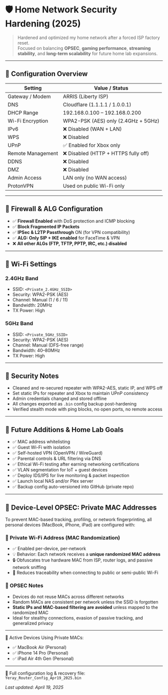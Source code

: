 # 🛡️ Home Network Security Hardening (2025)

> Hardened and optimized my home network after a forced ISP factory reset.  
> Focused on balancing **OPSEC**, **gaming performance**, **streaming stability**, and **long-term scalability** for future home lab expansions.

---

## 🔐 Configuration Overview

| Setting                     | Value / Status                          |
|-----------------------------|------------------------------------------|
| Gateway / Modem             | ARRIS (Liberty ISP)                     |
| DNS                         | Cloudflare (1.1.1.1 / 1.0.0.1)          |
| DHCP Range                  | 192.168.0.100 – 192.168.0.200           |
| Wi-Fi Encryption            | WPA2-PSK (AES) only (2.4GHz + 5GHz)     |
| IPv6                        | ❌ Disabled (WAN + LAN)                 |
| WPS                         | ❌ Disabled                             |
| UPnP                        | ✅ Enabled for Xbox only                |
| Remote Management           | ❌ Disabled (HTTP + HTTPS fully off)    |
| DDNS                        | ❌ Disabled                             |
| DMZ                         | ❌ Disabled                             |
| Admin Access                | LAN only (no WAN access)               |
| ProtonVPN                   | Used on public Wi-Fi only              |

---

## 🧱 Firewall & ALG Configuration

- ✅ **Firewall Enabled** with DoS protection and ICMP blocking  
- ✅ **Block Fragmented IP Packets**  
- ✅ **IPSec & L2TP Passthrough** ON (for VPN compatibility)  
- ✅ **ALG: Only SIP + IKE enabled** for FaceTime & VPN  
- ❌ **All other ALGs (FTP, TFTP, PPTP, IRC, etc.) disabled**  

---

## 📶 Wi-Fi Settings

### 2.4GHz Band
- SSID: `<Private_2.4GHz_SSID>`
- Security: WPA2-PSK (AES)
- Channel: Manual (1 / 6 / 11)
- Bandwidth: 20MHz
- TX Power: High

### 5GHz Band
- SSID: `<Private_5GHz_SSID>`
- Security: WPA2-PSK (AES)
- Channel: Manual (DFS-free range)
- Bandwidth: 40–80MHz
- TX Power: High
---

## 🧠 Security Notes

- Cleaned and re-secured repeater with WPA2-AES, static IP, and WPS off  
- Set static IPs for repeater and Xbox to maintain UPnP consistency  
- Admin credentials changed and stored offline  
- All changes exported as `.bin` config backup post-hardening  
- Verified stealth mode with ping blocks, no open ports, no remote access  

---

## 🔮 Future Additions & Home Lab Goals

- ✅ MAC address whitelisting  
- ✅ Guest Wi-Fi with isolation  
- ✅ Self-hosted VPN (OpenVPN / WireGuard)  
- ✅ Parental controls & URL filtering via DNS  
- ✅ Ethical Wi-Fi testing after earning networking certifications  
- ✅ VLAN segmentation for IoT + guest devices  
- ✅ Deploy IDS/IPS for live monitoring & packet inspection  
- ✅ Launch local NAS and/or Plex server  
- ✅ Backup config auto-versioned into GitHub (private repo)
---

## 🔐 Device-Level OPSEC: Private MAC Addresses

To prevent MAC-based tracking, profiling, or network fingerprinting, all personal devices (MacBook, iPhone, iPad) are configured with:

### 📱 Private Wi-Fi Address (MAC Randomization)

- ✅ Enabled per-device, per-network
- 💡 Behavior: Each network receives a **unique randomized MAC address**
- 🔒 Obfuscates true hardware MAC from ISP, router logs, and passive network sniffing
- 📡 Reduces traceability when connecting to public or semi-public Wi-Fi

### 🧠 OPSEC Notes

- Devices do not reuse MACs across different networks
- Random MACs are consistent per network unless the SSID is forgotten
- **Static IPs and MAC-based filtering are avoided** unless mapped to the randomized MAC
- Ideal for stealthy connections, evasion of passive tracking, and generalized privacy

---

📌 Active Devices Using Private MACs:
- ✅ MacBook Air (Personal)
- ✅ iPhone 14 Pro (Personal)
- ✅ iPad Air 4th Gen (Personal)
---

📁 Full configuration log & recovery file:  
`Yeray_Router_Config_Apr19_2025.bin`

_Last updated: April 19, 2025_
